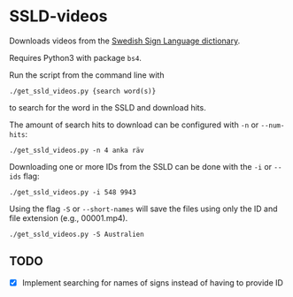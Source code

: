 # SSLD-videos
Downloads videos from the [Swedish Sign Language dictionary](http://teckensprakslexikon.su.se).

Requires Python3 with package `bs4`.

Run the script from the command line with
```
./get_ssld_videos.py {search word(s)}
```

to search for the word in the SSLD and download hits.

The amount of search hits to download can be configured with `-n` or `--num-hits`:
```
./get_ssld_videos.py -n 4 anka räv
```

Downloading one or more IDs from the SSLD can be done with the `-i` or `--ids` flag:
```
./get_ssld_videos.py -i 548 9943
```

Using the flag `-S` or `--short-names` will save the files using only the ID and file extension (e.g., 00001.mp4).
```
./get_ssld_videos.py -S Australien
```

## TODO
- [x] Implement searching for names of signs instead of having to provide ID
